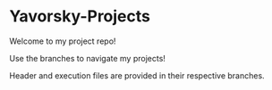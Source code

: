 # Yavorsky-Projects

Welcome to my project repo!

Use the branches to navigate my projects!

Header and execution files are provided in their respective branches.
